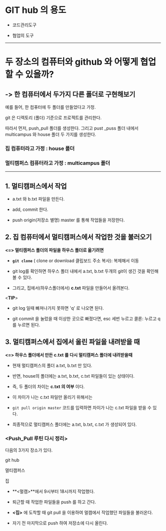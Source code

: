 # GIT hub 의 용도

- 코드관리도구

- 협업의 도구 

------------



# 두 장소의 컴퓨터와 github 와 어떻게 협업할 수 있을까? 

## -> 한 컴퓨터에서 두가지 다른 폴더로 구현해보기

예를 들어,  한 컴퓨터에 두 폴더를 만들었다고 가정.

git 은 디렉토리 (폴더) 기준으로 프로젝트를 관리한다. 

따라서 먼저, push_pull 폴더를 생성한다.  그리고 pust _puss 폴더 내에서 multicampus 와 house 폴더 두 가지를 생성한다.



### 집 컴퓨터라고 가정 : house 폴더

### 멀티캠퍼스 컴퓨터라고 가정 : multicampus 폴더

----------------



## 1. 멀티캠퍼스에서 작업

- a.txt 와 b.txt 파일을 만든다.

- add, commit 한다.
- push origin(저장소 별명) master 를 통해 작업들을 저장한다.



## 2. 집 컴퓨터에서 멀티캠퍼스에서 작업한 것을 불러오기

**<=> 멀티캠퍼스 폴더의 파일을  하우스 폴더로 옮기려면** 

- **`git clone`** (  clone or download 클립보드 주소 복사): 복제해서 이동 

- git log를 확인하면 하우스 폴더 내에서 a.txt, b.txt 두개의 git이 생긴 것을 확인해볼 수 있다. 
- 그리고, 집에서(하우스폴더에서) **c.txt** 파일을 만들어서 올려본다. 



<**TIP**> 

- git log 일때 빠져나가지 못하면 'q' 로 나오면 된다. 

- git commit 을 눌렀을 때 이상한 곳으로 빠졌다면,  esc 세번 누르고 콜론: 누르고 q를 누르면 된다. 





## 3. 멀티캠퍼스에서 집에서 올린 파일을 내려받을 때

**<=> 하우스 폴더에서 만든 c.txt 를 다시 멀티캠퍼스 폴더에 내려받을때**

- 현재 멀티캠퍼스의 폴더 a.txt, b.txt 만 있다. 

- 반면, house의 폴더에는 a.txt, b.txt, c.txt 파일들이 있는 상태이다. 

- 즉, 두 폴더의 차이는 **c.txt 의 여부** 이다.

- 이 차이가 나는 c.txt 파일만 올리기 위해서는

- `git pull origin master`   코드를 입력하면 차이가 나는 c.txt  파일을 받을 수 있다.
- 최종적으로 멀티캠퍼스 폴더에는 a.txt, b.txt, c.txt 가 생성되어 있다.  



###  <Push_Pull 루틴 다시 정리> 

다음의 3가지 장소가 있다. 

git hub

멀티캠퍼스

집



- **<멀캠>**에서 9시부터 18시까지 작업했다. 

-  퇴근할 때 작업한 파일들을 push 를 하고 간다. 





- **<집>** 에 도착할 때 git pull 을 이용하여 멀캠에서 작업했던 파일들을 불러온다.

- 자기 전 마지막으로 push 하여 저장소에 다시 올린다.  






